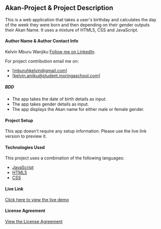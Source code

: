 ## Akan-Project & Project Description

This is a web application that takes a user's birthday and calculates the day of the week they were born and then depending on their gender outputs their Akan Name. It uses a mixture of HTML5, CSS and JavaScript.

#### Author Name & Author Contact Info

Kelvin Mburu Wanjiku
[Follow me on LinkedIn](https://www.linkedin.com/in/kelvin-m-560a25135/).

For project contribution email me on:

- [mburuhkelvin@gmail.com]
- [kelvin.anjiku@student.moringaschool.com]

##### BDD

- The app takes the date of birth details as input.
- The app takes gender details as input.
- The app displays the Akan name for either male or female gender.

#### Project Setup

This app doesn't require any setup information. Please use the live link version to preview it.

#### Technologies Used

This project uses a combination of the following languages:

- [JavaScript](https://developer.mozilla.org/en-US/docs/Web/JavaScript)
- [HTML5](https://developer.mozilla.org/en-US/docs/Web/HTML)
- [CSS](https://developer.mozilla.org/en-US/docs/Web/CSS)

#### Live Link

[Click here to view the live demo](link)

#### License Agreement

[View the License Agreement](LICENSE)
